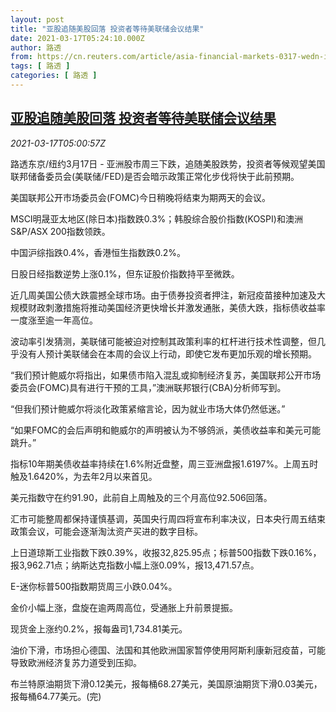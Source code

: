 ```yaml
---
layout: post
title: "亚股追随美股回落 投资者等待美联储会议结果"
date: 2021-03-17T05:24:10.000Z
author: 路透
from: https://cn.reuters.com/article/asia-financial-markets-0317-wedn-idCNKBS2B90I7
tags: [ 路透 ]
categories: [ 路透 ]
---
```

<!--1615958650000-->
[亚股追随美股回落 投资者等待美联储会议结果](https://cn.reuters.com/article/asia-financial-markets-0317-wedn-idCNKBS2B90I7)
------

<div>
<div><i>2021-03-17T05:00:57Z</i></div><p>路透东京/纽约3月17日 - 亚洲股市周三下跌，追随美股跌势，投资者等候观望美国联邦储备委员会(美联储/FED)是否会暗示政策正常化步伐将快于此前预期。</p><p>美国联邦公开市场委员会(FOMC)今日稍晚将结束为期两天的会议。</p><p>MSCI明晟亚太地区(除日本)指数跌0.3%；韩股综合股价指数(KOSPI)和澳洲S&amp;P/ASX 200指数领跌。</p><p>中国沪综指跌0.4%，香港恒生指数跌0.2%。</p><p>日股日经指数逆势上涨0.1%，但东证股价指数持平至微跌。</p><p>近几周美国公债大跌震撼全球市场。由于债券投资者押注，新冠疫苗接种加速及大规模财政刺激措施将推动美国经济更快增长并激发通胀，美债大跌，指标债收益率一度涨至逾一年高位。</p><p>波动率引发猜测，美联储可能被迫对控制其政策利率的杠杆进行技术性调整，但几乎没有人预计美联储会在本周的会议上行动，即使它发布更加乐观的增长预期。</p><p>“我们预计鲍威尔将指出，如果债市陷入混乱或抑制经济复苏，美国联邦公开市场委员会(FOMC)具有进行干预的工具，”澳洲联邦银行(CBA)分析师写到。</p><p>“但我们预计鲍威尔将淡化政策紧缩言论，因为就业市场大体仍然低迷。”</p><p>“如果FOMC的会后声明和鲍威尔的声明被认为不够鸽派，美债收益率和美元可能跳升。”</p><p>指标10年期美债收益率持续在1.6%附近盘整，周三亚洲盘报1.6197%。上周五时触及1.6420%，为去年2月以来首见。</p><p>美元指数守在约91.90，此前自上周触及的三个月高位92.506回落。</p><p>汇市可能整周都保持谨慎基调，英国央行周四将宣布利率决议，日本央行周五结束政策会议，可能会逐渐淘汰资产买进的数字目标。</p><p>上日道琼斯工业指数下跌0.39%，收报32,825.95点；标普500指数下跌0.16%，报3,962.71点；纳斯达克指数小幅上涨0.09%，报13,471.57点。</p><p>E-迷你标普500指数期货周三小跌0.04%。</p><p>金价小幅上涨，盘旋在逾两周高位，受通胀上升前景提振。</p><p>现货金上涨约0.2%，报每盎司1,734.81美元。</p><p>油价下滑，市场担心德国、法国和其他欧洲国家暂停使用阿斯利康新冠疫苗，可能导致欧洲经济复苏力道受到压抑。</p><p>布兰特原油期货下滑0.12美元，报每桶68.27美元，美国原油期货下滑0.03美元，报每桶64.77美元。(完)</p>
</div>
